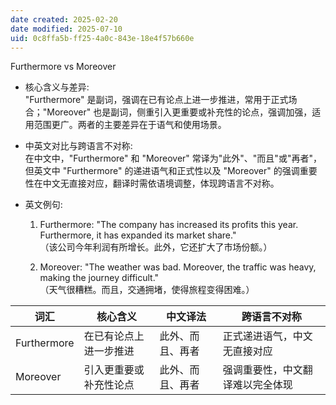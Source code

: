 ```yaml
---
date created: 2025-02-20
date modified: 2025-07-10
uid: 0c8ffa5b-ff25-4a0c-843e-18e4f57b660e
---
```


Furthermore vs Moreover

- 核心含义与差异:  
    "Furthermore" 是副词，强调在已有论点上进一步推进，常用于正式场合；"Moreover" 也是副词，侧重引入更重要或补充性的论点，强调加强，适用范围更广。两者的主要差异在于语气和使用场景。
    
- 中英文对比与跨语言不对称:  
    在中文中，"Furthermore" 和 "Moreover" 常译为"此外"、"而且"或"再者"，但英文中 "Furthermore" 的递进语气和正式性以及 "Moreover" 的强调重要性在中文无直接对应，翻译时需依语境调整，体现跨语言不对称。
    
- 英文例句:
    
    1. Furthermore: "The company has increased its profits this year. Furthermore, it has expanded its market share."  
（该公司今年利润有所增长。此外，它还扩大了市场份额。）
        
    2. Moreover: "The weather was bad. Moreover, the traffic was heavy, making the journey difficult."  
（天气很糟糕。而且，交通拥堵，使得旅程变得困难。）

| 词汇          | 核心含义        | 中文译法     | 跨语言不对称           |
| ----------- | ----------- | -------- | ---------------- |
| Furthermore | 在已有论点上进一步推进 | 此外、而且、再者 | 正式递进语气，中文无直接对应   |
| Moreover    | 引入更重要或补充性论点 | 此外、而且、再者 | 强调重要性，中文翻译难以完全体现 |

